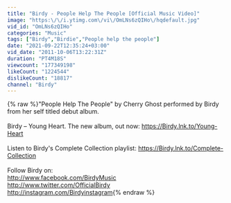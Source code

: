 ```yaml
---
title: "Birdy - People Help The People [Official Music Video]"
image: "https:\/\/i.ytimg.com\/vi\/OmLNs6zQIHo\/hqdefault.jpg"
vid_id: "OmLNs6zQIHo"
categories: "Music"
tags: ["Birdy","Birdie","People help the people"]
date: "2021-09-22T12:35:24+03:00"
vid_date: "2011-10-06T13:22:31Z"
duration: "PT4M18S"
viewcount: "177349198"
likeCount: "1224544"
dislikeCount: "18817"
channel: "Birdy"
---
```

{% raw %}&quot;People Help The People&quot; by Cherry Ghost performed by Birdy from her self titled debut album.<br /><br />Birdy – Young Heart. The new album, out now: <a rel="nofollow" target="blank" href="https://Birdy.lnk.to/Young-Heart">https://Birdy.lnk.to/Young-Heart</a><br /><br />Listen to Birdy's Complete Collection playlist: <a rel="nofollow" target="blank" href="https://Birdy.lnk.to/Complete-Collection">https://Birdy.lnk.to/Complete-Collection</a>  <br /><br />Follow Birdy on:<br /><a rel="nofollow" target="blank" href="http://www.facebook.com/BirdyMusic">http://www.facebook.com/BirdyMusic</a><br /><a rel="nofollow" target="blank" href="http://www.twitter.com/OfficialBirdy">http://www.twitter.com/OfficialBirdy</a><br /><a rel="nofollow" target="blank" href="http://instagram.com/Birdyinstagram">http://instagram.com/Birdyinstagram</a>{% endraw %}
